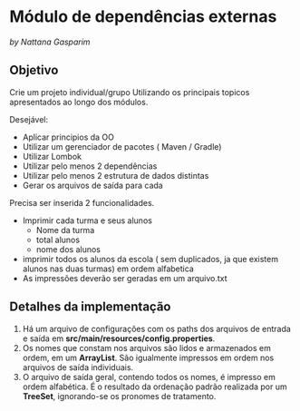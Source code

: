 # Módulo de dependências externas
*by Nattana Gasparim*

## Objetivo
Crie um projeto individual/grupo Utilizando os principais topicos apresentados ao longo dos módulos.

Desejável:
- Aplicar principios da OO
- Utilizar um gerenciador de pacotes ( Maven / Gradle)
- Utilizar Lombok
- Utilizar pelo menos 2 dependências
- Utilizar pelo menos 2 estrutura de dados distintas
- Gerar os arquivos de saída para cada

Precisa ser inserida 2 funcionalidades.
- Imprimir cada turma e seus alunos
  - Nome da turma
  - total alunos
  - nome dos alunos
- imprimir todos os alunos da escola ( sem duplicados, ja que existem alunos nas duas turmas) em ordem alfabetica
- As impressões deverão ser geradas em um arquivo.txt

## Detalhes da implementação
1. Há um arquivo de configurações com os paths dos arquivos de entrada e saída em **src/main/resources/config.properties**.
2. Os nomes que constam nos arquivos são lidos e armazenados em ordem, em um **ArrayList**. São igualmente impressos em ordem nos arquivos de saída individuais.
3. O arquivo de saída geral, contendo todos os nomes, é impresso em ordem alfabética. É o resultado da ordenação padrão realizada por um **TreeSet**, ignorando-se os pronomes de tratamento.